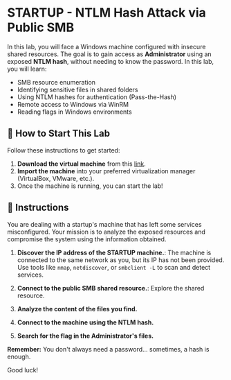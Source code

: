 # STARTUP - NTLM Hash Attack via Public SMB

In this lab, you will face a Windows machine configured with insecure shared resources. The goal is to gain access as **Administrator** using an exposed **NTLM hash**, without needing to know the password. In this lab, you will learn:

- SMB resource enumeration
- Identifying sensitive files in shared folders
- Using NTLM hashes for authentication (Pass-the-Hash)
- Remote access to Windows via WinRM
- Reading flags in Windows environments

<how-to-start>
   
## 🌱 How to Start This Lab

Follow these instructions to get started:

1. **Download the virtual machine** from this [link](https://storage.googleapis.com/cybersecurity-machines/startup-lab.ova).
2. **Import the machine** into your preferred virtualization manager (VirtualBox, VMware, etc.).
3. Once the machine is running, you can start the lab!

</how-to-start>

## 📄 Instructions

You are dealing with a startup's machine that has left some services misconfigured. Your mission is to analyze the exposed resources and compromise the system using the information obtained.

1. **Discover the IP address of the STARTUP machine.**: The machine is connected to the same network as you, but its IP has not been provided. Use tools like `nmap`, `netdiscover`, or `smbclient -L` to scan and detect services.

2. **Connect to the public SMB shared resource.**: Explore the shared resource.

3. **Analyze the content of the files you find.**

4. **Connect to the machine using the NTLM hash.**

5. **Search for the flag in the Administrator's files.**

   
**Remember:** You don't always need a password... sometimes, a hash is enough.

Good luck!